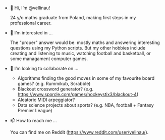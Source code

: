 - 👋 Hi, I’m @vellinau!

  24 y/o maths graduate from Poland, making first steps in my professional career. 

- 👀 I’m interested in ...

  The "proper" answer would be: mostly maths and answering interesting questions using my Python scripts. But my other hobbies include creating and listening to music, watching football and basketball, or some managament computer games.

- 💞️ I’m looking to collaborate on ...

  - Algorithms finding the good moves in some of my favourite board games? (e.g. Rummikub, Scrabble)
  - Blackout crossword generator? (e.g. https://www.sporcle.com/games/hockeystix3/blackout-4)
  - Aleatoric MIDI arpeggiator?
  - Data science projects about sports? (e.g. NBA, football + Fantasy Premier League)

- 📫 How to reach me ...

  You can find me on Reddit (https://www.reddit.com/user/velinau/).

<!---
vellinau/vellinau is a ✨ special ✨ repository because its `README.md` (this file) appears on your GitHub profile.
You can click the Preview link to take a look at your changes.
--->
